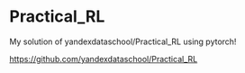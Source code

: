 # Practical_RL

My solution of yandexdataschool/Practical_RL  using pytorch!

https://github.com/yandexdataschool/Practical_RL

